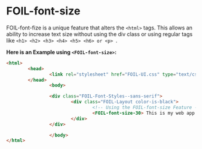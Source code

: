 # FOIL-font-size

FOIL-font-fize is a unique feature that alters the ```<html>``` tags. This allows an ability to increase text size without using the div class or using regular tags like ```<h1> <h2> <h3> <h4> <h5> <h6> or <p> ```.

<ul></ul>

**Here is an Example using ```<FOIL-font-size>```:**

```html
<html>
        <head>
                <link rel="stylesheet" href="FOIL-UI.css" type="text/css">
        </head>
                <body>

                <div class="FOIL-Font-Styles--sans-serif">
                        <div class="FOIL-Layout color-is-black">
                                <!-- Using the FOIL-font-size Feature -->
                                <FOIL-font-size-30> This is my web app </FOIL-font-size-30>
                        </div>
                </div>

                </body>
</html>
```
